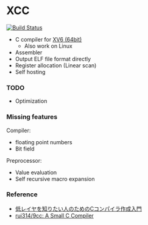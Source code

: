 XCC
===

[![Build Status](https://travis-ci.org/tyfkda/xcc.svg?branch=master)](https://travis-ci.org/tyfkda/xcc)

  * C compiler for [XV6 (64bit)](https://github.com/tyfkda/xv6)
    * Also work on Linux
  * Assembler
  * Output ELF file format directly
  * Register allocation (Linear scan)
  * Self hosting


### TODO

  * Optimization


### Missing features

Compiler:

  * floating point numbers
  * Bit field

Preprocessor:

  * Value evaluation
  * Self recursive macro expansion


### Reference

  * [低レイヤを知りたい人のためのCコンパイラ作成入門](https://www.sigbus.info/compilerbook)
  * [rui314/9cc: A Small C Compiler](https://github.com/rui314/9cc)

